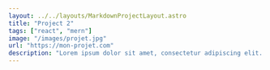 ```yaml
---
layout: ../../layouts/MarkdownProjectLayout.astro
title: "Project 2"
tags: ["react", "mern"]
image: "/images/projet.jpg"
url: "https://mon-projet.com"
description: "Lorem ipsum dolor sit amet, consectetur adipiscing elit. Quisque tortor quam, sollicitudin vitae lacus nec, gravida tempus orci. Nam rhoncus dui vitae mauris tristique ullamcorper. Vivamus congue purus suscipit erat scelerisque, at ultricies urna dapibus. Vestibulum ante ipsum primis in faucibus orci luctus et ultrices posuere cubilia curae; Nulla ultrices interdum rutrum. Aliquam commodo, libero sit amet ullamcorper dictum, neque eros sagittis purus, vel porttitor orci turpis vitae odio. Pellentesque venenatis purus sed euismod posuere."
---
```

